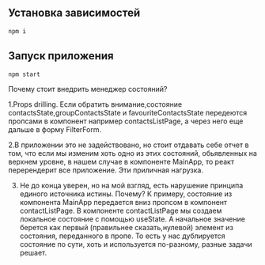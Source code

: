 ## Установка зависимостей
```bash
npm i
```

## Запуск приложения
```bash
npm start
```
Почему стоит внедрить менеджер состояний?

1.Props drilling. Если обратить внимание,состояние contactsState,groupContactsState и favouriteContactsState передеются пропсами в компонент например contactsListPage, а через него еще дальше в форму FilterForm.

2.В приложении это не задействовано, но стоит отдавать себе отчет в том, что если мы изменим хоть одно из этих состояний, обьявленных на верхнем уровне, в нашем случае в компоненте MainApp, то реакт перерендерит все приложение. Эти приличная нагрузка.

3. Не до конца уверен, но на мой взгляд, есть нарушение принципа единого источника истины. Почему?
К примеру, состояние из компонента MainApp передается вниз пропсом в компонент contactListPage. В компоненте contactListPage мы создаем локальное состояние с помощью useState. А начальное значение берется как первый (правильнее сказать,нулевой) элемент из состояния, переданного в пропе.
То есть у нас дублируется состояние по сути, хоть и используется по-разному, разные задачи решает.

